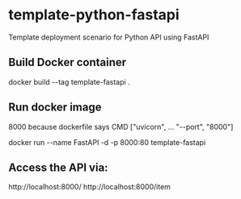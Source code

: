 # template-python-fastapi
Template deployment scenario for Python API using FastAPI

## Build Docker container
docker build --tag template-fastapi .

## Run docker image
8000 because dockerfile says CMD ["uvicorn", ... "--port", "8000"]

docker run --name FastAPI -d -p 8000:80 template-fastapi

## Access the API via:
http://localhost:8000/
http://localhost:8000/item
